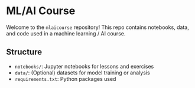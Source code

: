 # ML/AI Course

Welcome to the `mlaicourse` repository! This repo contains notebooks, data, and code used in a machine learning / AI course.

## Structure

- `notebooks/`: Jupyter notebooks for lessons and exercises
- `data/`: (Optional) datasets for model training or analysis
- `requirements.txt`: Python packages used
